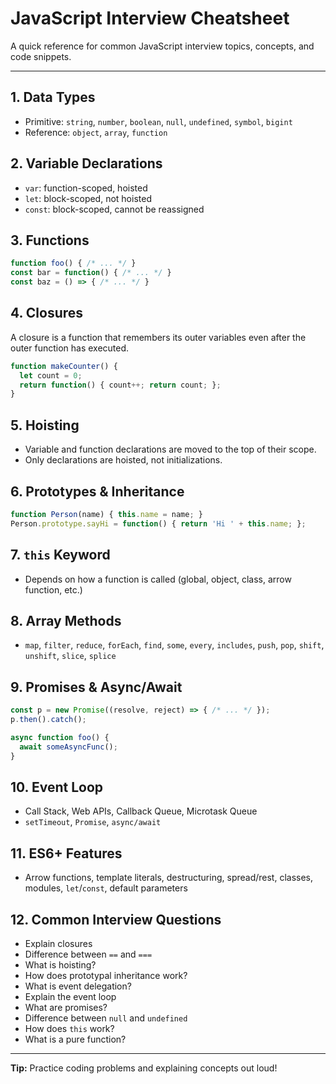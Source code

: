 # JavaScript Interview Cheatsheet

A quick reference for common JavaScript interview topics, concepts, and code snippets.

---

## 1. Data Types
- Primitive: `string`, `number`, `boolean`, `null`, `undefined`, `symbol`, `bigint`
- Reference: `object`, `array`, `function`

## 2. Variable Declarations
- `var`: function-scoped, hoisted
- `let`: block-scoped, not hoisted
- `const`: block-scoped, cannot be reassigned

## 3. Functions
```js
function foo() { /* ... */ }
const bar = function() { /* ... */ }
const baz = () => { /* ... */ }
```

## 4. Closures
A closure is a function that remembers its outer variables even after the outer function has executed.
```js
function makeCounter() {
  let count = 0;
  return function() { count++; return count; };
}
```

## 5. Hoisting
- Variable and function declarations are moved to the top of their scope.
- Only declarations are hoisted, not initializations.

## 6. Prototypes & Inheritance
```js
function Person(name) { this.name = name; }
Person.prototype.sayHi = function() { return 'Hi ' + this.name; };
```

## 7. `this` Keyword
- Depends on how a function is called (global, object, class, arrow function, etc.)

## 8. Array Methods
- `map`, `filter`, `reduce`, `forEach`, `find`, `some`, `every`, `includes`, `push`, `pop`, `shift`, `unshift`, `slice`, `splice`

## 9. Promises & Async/Await
```js
const p = new Promise((resolve, reject) => { /* ... */ });
p.then().catch();

async function foo() {
  await someAsyncFunc();
}
```

## 10. Event Loop
- Call Stack, Web APIs, Callback Queue, Microtask Queue
- `setTimeout`, `Promise`, `async/await`

## 11. ES6+ Features
- Arrow functions, template literals, destructuring, spread/rest, classes, modules, `let`/`const`, default parameters

## 12. Common Interview Questions
- Explain closures
- Difference between `==` and `===`
- What is hoisting?
- How does prototypal inheritance work?
- What is event delegation?
- Explain the event loop
- What are promises?
- Difference between `null` and `undefined`
- How does `this` work?
- What is a pure function?

---

**Tip:** Practice coding problems and explaining concepts out loud!
